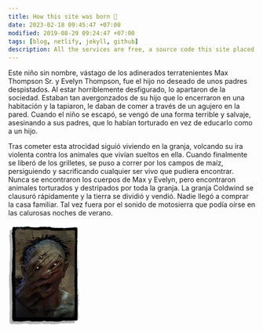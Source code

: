 ```yaml
---
title: How this site was born 👶
date: 2023-02-18 09:45:47 +07:00
modified: 2019-08-29 09:24:47 +07:00
tags: [blog, netlify, jekyll, github]
description: All the services are free, a source code this site placed on github repository and intergration with netlify service, another service that you can use is github page for hosting your own static site.
---
```


Este niño sin nombre, vástago de los adinerados terratenientes Max Thompson Sr. y Evelyn Thompson, fue el hijo no deseado de unos padres despistados. Al estar horriblemente desfigurado, lo apartaron de la sociedad. Estaban tan avergonzados de su hijo que lo encerraron en una habitación y la tapiaron, le daban de comer a través de un agujero en la pared. Cuando el niño se escapó, se vengó de una forma terrible y salvaje, asesinando a sus padres, que lo habían torturado en vez de educarlo como a un hijo.

Tras cometer esta atrocidad siguió viviendo en la granja, volcando su ira violenta contra los animales que vivían sueltos en ella. Cuando finalmente se liberó de los grilletes, se puso a correr por los campos de maíz, persiguiendo y sacrificando cualquier ser vivo que pudiera encontrar. Nunca se encontraron los cuerpos de Max y Evelyn, pero encontraron animales torturados y destripados por toda la granja. La granja Coldwind se clausuró rápidamente y la tierra se dividió y vendió. Nadie llegó a comprar la casa familiar. Tal vez fuera por el sonido de motosierra que podía oírse en las calurosas noches de verano.

![alt text](/assets/img/billy.jpg)
